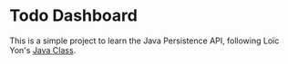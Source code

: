# Todo Dashboard

This is a simple project to learn the Java Persistence API, following Loïc Yon's [Java Class](https://perso.isima.fr/loic/java/exo_spring03.php).